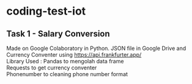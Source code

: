 # coding-test-iot

## Task 1 - Salary Conversion
Made on Google Colaboratory in Python. JSON file in Google Drive and Currency Conventer using https://api.frankfurter.app/  
Library Used : 
Pandas to mengolah data frame  
Requests to get currency conventer  
Phonenumber to cleaning phone number format  
